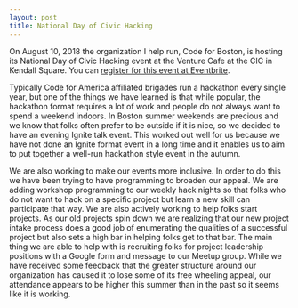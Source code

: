 ```yaml
---
layout: post
title: National Day of Civic Hacking
---
```

On August 10, 2018 the organization I help run, Code for Boston, is hosting its National Day of Civic Hacking event at the Venture Cafe at the CIC in Kendall Square. You can [register for this event at Eventbrite](https://www.eventbrite.com/e/national-day-of-civic-hacking-2018-ignite-boston-tickets-48052189392).

Typically Code for America affiliated brigades run a hackathon every single year, but one of the things we have learned is that while popular, the hackathon format requires a lot of work and people do not always want to spend a weekend indoors. In Boston summer weekends are precious and we know that folks often prefer to be outside if it is nice, so we decided to have an evening Ignite talk event. This worked out well for us because we have not done an Ignite format event in a long time and it enables us to aim to put together a well-run hackathon style event in the autumn. 

We are also working to make our events more inclusive. In order to do this we have been trying to have programming to broaden our appeal. We are adding workshop programming to our weekly hack nights so that folks who do not want to hack on a specific project but learn a new skill can participate that way. We are also actively working to help folks start projects. As our old projects spin down we are realizing that our new project intake process does a good job of enumerating the qualities of a successful project but also sets a high bar in helping folks get to that bar. The main thing we are able to help with is recruiting folks for project leadership positions with a Google form and message to our Meetup group. While we have received some feedback that the greater structure around our organization has caused it to lose some of its free wheeling appeal, our attendance appears to be higher this summer than in the past so it seems like it is working.

